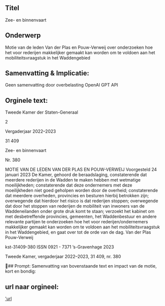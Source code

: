 ## Titel
Zee- en binnenvaart
## Onderwerp
Motie van de leden Van der Plas en Pouw-Verweij over onderzoeken hoe het voor rederijen makkelijker gemaakt kan worden om te voldoen aan het mobiliteitsvraagstuk in het Waddengebied 
## Samenvatting & Implicatie:
Geen samenvatting door overbelasting OpenAI GPT API
## Orginele text:


Tweede Kamer der Staten-Generaal

2

Vergaderjaar 2022–2023

31 409

Zee- en binnenvaart

Nr. 380

MOTIE VAN DE LEDEN VAN DER PLAS EN POUW-VERWEIJ
Voorgesteld 24 januari 2023
De Kamer,
gehoord de beraadslaging,
constaterende dat meerdere rederijen in de Wadden te maken hebben met
wetmatige moeilijkheden;
constaterende dat deze ondernemers met deze moeilijkheden niet goed
geholpen worden door de overheid;
constaterende dat meerdere overheden, provincies en besturen hierbij
betrokken zijn;
overwegende dat hierdoor het risico is dat rederijen stoppen;
overwegende dat door het stoppen van rederijen de mobiliteit van
inwoners van de Waddeneilanden onder grote druk komt te staan;
verzoekt het kabinet om met desbetreffende provincies, gemeenten, het
Waddenbestuur en andere relevante partijen te onderzoeken hoe het voor
rederijen/ondernemers makkelijker gemaakt kan worden om te voldoen
aan het mobiliteitsvraagstuk in het Waddengebied,
en gaat over tot de orde van de dag.
Van der Plas
Pouw-Verweij

kst-31409-380
ISSN 0921 - 7371
’s-Gravenhage 2023

Tweede Kamer, vergaderjaar 2022–2023, 31 409, nr. 380

## Prompt:
Samenvatting van bovenstaande text en impact van de motie, kort en bondig:

## url naar orgineel:
['url](https://gegevensmagazijn.tweedekamer.nl/OData/v4/2.0/Document(19f263a0-9bb0-4eb8-b202-8492ddfe8e75)/resource)
